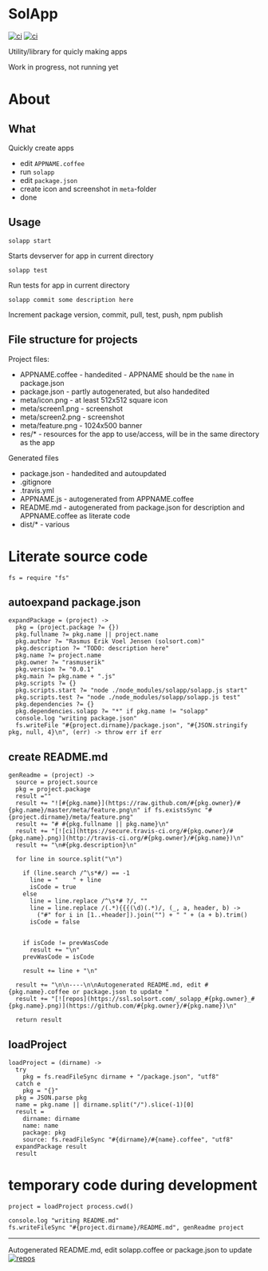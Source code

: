 # SolApp
[![ci](https://secure.travis-ci.org/rasmuserik/solapp.png)](http://travis-ci.org/rasmuserik/solapp)
[![ci](https://ssl.solsort.com/_rasmuserik/solapp.png)](http://solsort.com/rasmuserik/solapp)

Utility/library for quicly making apps

Work in progress, not running yet

# About

## What

Quickly create apps

- edit `APPNAME.coffee`
- run `solapp`
- edit `package.json`
- create icon and screenshot in `meta`-folder
- done

## Usage

    solapp start

Starts devserver for app in current directory

    solapp test

Run tests for app in current directory

    solapp commit some description here

Increment package version, commit, pull, test, push, npm publish


## File structure for projects

Project files:

- APPNAME.coffee - handedited - APPNAME should be the `name` in package.json
- package.json - partly autogenerated, but also handedited
- meta/icon.png - at least 512x512 square icon
- meta/screen1.png - screenshot
- meta/screen2.png - screenshot
- meta/feature.png - 1024x500 banner
- res/* - resources for the app to use/access, will be in the same directory as the app

Generated files
- package.json - handedited and autoupdated
- .gitignore
- .travis.yml
- APPNAME.js - autogenerated from APPNAME.coffee
- README.md - autogenerated from package.json for description and APPNAME.coffee as literate code
- dist/* - various 

# Literate source code

    
    fs = require "fs"
    

## autoexpand package.json

    expandPackage = (project) ->
      pkg = (project.package ?= {})
      pkg.fullname ?= pkg.name || project.name
      pkg.author ?= "Rasmus Erik Voel Jensen (solsort.com)"
      pkg.description ?= "TODO: description here"
      pkg.name ?= project.name
      pkg.owner ?= "rasmuserik"
      pkg.version ?= "0.0.1"
      pkg.main ?= pkg.name + ".js"
      pkg.scripts ?= {}
      pkg.scripts.start ?= "node ./node_modules/solapp/solapp.js start"
      pkg.scripts.test ?= "node ./node_modules/solapp/solapp.js test"
      pkg.dependencies ?= {}
      pkg.dependencies.solapp ?= "*" if pkg.name != "solapp"
      console.log "writing package.json"
      fs.writeFile "#{project.dirname}/package.json", "#{JSON.stringify pkg, null, 4}\n", (err) -> throw err if err
    

## create README.md

    genReadme = (project) ->
      source = project.source
      pkg = project.package
      result =""
      result += "![#{pkg.name}](https://raw.github.com/#{pkg.owner}/#{pkg.name}/master/meta/feature.png\n" if fs.existsSync "#{project.dirname}/meta/feature.png"
      result += "# #{pkg.fullname || pkg.name}\n"
      result += "[![ci](https://secure.travis-ci.org/#{pkg.owner}/#{pkg.name}.png)](http://travis-ci.org/#{pkg.owner}/#{pkg.name})\n"
      result += "\n#{pkg.description}\n"
    
      for line in source.split("\n")
    
        if (line.search /^\s*#/) == -1
          line = "    " + line
          isCode = true
        else
          line = line.replace /^\s*# ?/, ""
          line = line.replace /(.*){{{(\d)(.*)/, (_, a, header, b) ->
            ("#" for i in [1..+header]).join("") + " " + (a + b).trim()
          isCode = false
    
    
        if isCode != prevWasCode
          result += "\n"
        prevWasCode = isCode
    
        result += line + "\n"
    
      result += "\n\n----\n\nAutogenerated README.md, edit #{pkg.name}.coffee or package.json to update "
      result += "[![repos](https://ssl.solsort.com/_solapp_#{pkg.owner}_#{pkg.name}.png)](https://github.com/#{pkg.owner}/#{pkg.name})\n"
    
      return result
    

## loadProject

    
    loadProject = (dirname) ->
      try
        pkg = fs.readFileSync dirname + "/package.json", "utf8"
      catch e
        pkg = "{}"
      pkg = JSON.parse pkg
      name = pkg.name || dirname.split("/").slice(-1)[0]
      result =
        dirname: dirname
        name: name
        package: pkg
        source: fs.readFileSync "#{dirname}/#{name}.coffee", "utf8"
      expandPackage result
      result
    
    

# temporary code during development

    project = loadProject process.cwd()
    
    console.log "writing README.md"
    fs.writeFileSync "#{project.dirname}/README.md", genReadme project
    


----

Autogenerated README.md, edit solapp.coffee or package.json to update [![repos](https://ssl.solsort.com/_solapp_rasmuserik_solapp.png)](https://github.com/rasmuserik/solapp)
